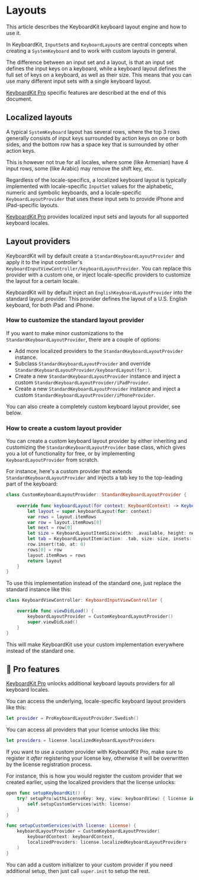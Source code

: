 # Layouts

This article describes the KeyboardKit keyboard layout engine and how to use it. 

In KeyboardKit, ``InputSet``s and ``KeyboardLayout``s are central concepts when creating a ``SystemKeyboard`` and to work with custom layouts in general.

The difference between an input set and a layout, is that an input set defines the input keys on a keyboard, while a keyboard layout defines the full set of keys on a keyboard, as well as their size. This means that you can use many different input sets with a single keyboard layout. 

[KeyboardKit Pro][Pro] specific features are described at the end of this document.



## Localized layouts

A typical ``SystemKeyboard`` layout has several rows, where the top 3 rows generally consists of input keys surrounded by action keys on one or both sides, and the bottom row has a space key that is surrounded by other action keys. 

This is however not true for all locales, where some (like Armenian) have 4 input rows, some (like Arabic) may remove the shift key, etc.

Regardless of the locale-specifics, a localized keyboard layout is typically implemented with locale-specific ``InputSet`` values for the alphabetic, numeric and symbolic keyboards, and a locale-specific ``KeyboardLayoutProvider`` that uses these input sets to provide iPhone and iPad-specific layouts. 

[KeyboardKit Pro][Pro] provides localized input sets and layouts for all supported keyboard locales.



## Layout providers

KeyboardKit will by default create a ``StandardKeyboardLayoutProvider`` and apply it to the input controller's ``KeyboardInputViewController/keyboardLayoutProvider``. You can replace this provider with a custom one, or inject locale-specific providers to customize the layout for a certain locale. 

KeyboardKit will by default inject an ``EnglishKeyboardLayoutProvider`` into the standard layout provider. This provider defines the layout of a U.S. English keyboard, for both iPad and iPhone.


### How to customize the standard layout provider

If you want to make minor customizations to the ``StandardKeyboardLayoutProvider``, there are a couple of options:

* Add more localized providers to the ``StandardKeyboardLayoutProvider`` instance. 
* Subclass ``StandardKeyboardLayoutProvider`` and override ``StandardKeyboardLayoutProvider/keyboardLayout(for:)``.
* Create a new ``StandardKeyboardLayoutProvider`` instance and inject a custom ``StandardKeyboardLayoutProvider/iPadProvider``.
* Create a new ``StandardKeyboardLayoutProvider`` instance and inject a custom ``StandardKeyboardLayoutProvider/iPhoneProvider``.

You can also create a completely custom keyboard layout provider, see below.


### How to create a custom layout provider

You can create a custom keyboard layout provider by either inheriting and customizing the ``StandardKeyboardLayoutProvider`` base class, which gives you a lot of functionality for free, or by implementing ``KeyboardLayoutProvider`` from scratch.

For instance, here's a custom provider that extends ``StandardKeyboardLayoutProvider`` and injects a tab key to the top-leading part of the keyboard:

```swift
class CustomKeyboardLayoutProvider: StandardKeyboardLayoutProvider {
    
    override func keyboardLayout(for context: KeyboardContext) -> KeyboardLayout {
        let layout = super.keyboardLayout(for: context)
        var rows = layout.itemRows
        var row = layout.itemRows[0]
        let next = row[0]
        let size = KeyboardLayoutItemSize(width: .available, height: next.size.height)
        let tab = KeyboardLayoutItem(action: .tab, size: size, insets: next.insets)
        row.insert(tab, at: 0)
        rows[0] = row
        layout.itemRows = rows
        return layout
    }
}
```

To use this implementation instead of the standard one, just replace the standard instance like this:

```swift
class KeyboardViewController: KeyboardInputViewController {

    override func viewDidLoad() {
        keyboardLayoutProvider = CustomKeyboardLayoutProvider()
        super.viewDidLoad()
    }
}
```

This will make KeyboardKit use your custom implementation everywhere instead of the standard one.



## 👑 Pro features

[KeyboardKit Pro][Pro] unlocks additional keyboard layouts providers for all keyboard locales.

You can access the underlying, locale-specific keyboard layout providers like this:

```swift
let provider = ProKeyboardLayoutProvider.Swedish()
```

You can access all providers that your license unlocks like this:

```swift
let providers = license.localizedKeyboardLayoutProviders
```

If you want to use a custom provider with KeyboardKit Pro, make sure to register it *after* registering your license key, otherwise it will be overwritten by the license registration process.

For instance, this is how you would register the custom provider that we created earlier, using the localized providers that the license unlocks:

```swift
open func setupKeyboardKit() {
    try? setupPro(withLicenseKey: key, view: keyboardView) { license in
        self.setupCustomServices(with: license)
    }
}

func setupCustomServices(with license: License) {
    keyboardLayoutProvider = CustomKeyboardLayoutProvider(
        keyboardContext: keyboardContext,
        localizedProviders: license.localizedKeyboardLayoutProviders
    )
}
```

You can add a custom initializer to your custom provider if you need additional setup, then just call `super.init` to setup the rest.



[Pro]: https://github.com/KeyboardKit/KeyboardKitPro   
